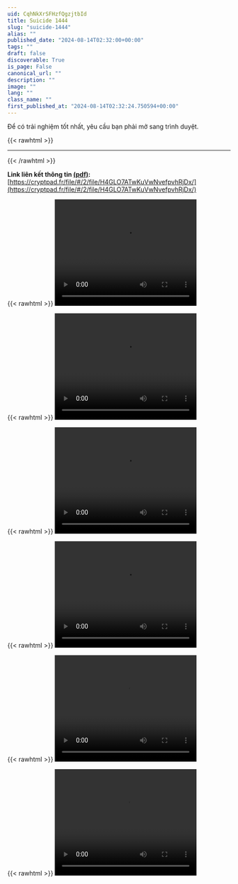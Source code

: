 ```yaml
---
uid: CqhNkXrSFHzfQgzjtbId
title: Suicide 1444
slug: "suicide-1444"
alias: ""
published_date: "2024-08-14T02:32:00+00:00"
tags: ""
draft: false
discoverable: True
is_page: False
canonical_url: ""
description: ""
image: ""
lang: ""
class_name: ""
first_published_at: "2024-08-14T02:32:24.750594+00:00"
---
```


Để có trải nghiệm tốt nhất, yêu cầu bạn phải mở sang trình duyệt.

{{< rawhtml >}}
<hr>
{{< /rawhtml >}}

**Link liên kết thông tin [(pdf)](https://pomf2.lain.la/f/qy01r7gl.pdf):** [https://cryptpad.fr/file/#/2/file/H4GLO7ATwKuVwNvefpvhRjDx/](https://cryptpad.fr/file/#/2/file/H4GLO7ATwKuVwNvefpvhRjDx/)

{{< rawhtml >}}
<video width="320" height="240"  controls>
  <source src="https://pomf2.lain.la/f/b02y9wsh.mp4" type="video/mp4">
{{< /rawhtml >}}
  Your browser does not support HTML video.
</video>


{{< rawhtml >}}
<video width="320" height="240"  controls>
  <source src="https://pomf2.lain.la/f/gkgnfrpm.mp4" type="video/mp4">
{{< /rawhtml >}}
  Your browser does not support HTML video.
</video>


{{< rawhtml >}}
<video width="320" height="240"  controls>
  <source src="https://pomf2.lain.la/f/kwpm43gk.mp4" type="video/mp4">
{{< /rawhtml >}}
  Your browser does not support HTML video.
</video>


{{< rawhtml >}}
<video width="320" height="240"  controls>
  <source src="https://pomf2.lain.la/f/r5ut1dn9.mp4" type="video/mp4">
{{< /rawhtml >}}
  Your browser does not support HTML video.
</video>

{{< rawhtml >}}
<video width="320" height="240" controls>
  <source src="https://pomf2.lain.la/f/sr2j2x02.mp4" type="video/mp4">
{{< /rawhtml >}}
  Your browser does not support HTML video.
</video>

{{< rawhtml >}}
<video width="320" height="240"  controls>
  <source src="https://pomf2.lain.la/f/mxybxsnk.mp4" type="video/mp4">
{{< /rawhtml >}}
  Your browser does not support HTML video.
</video>